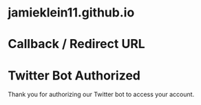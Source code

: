 # jamieklein11.github.io

# Callback / Redirect URL

<!DOCTYPE html>
<html>
  <head>
    <title>Twitter Bot Confirmation</title>
  </head>
  <body>
    <h1>Twitter Bot Authorized</h1>
    <p>Thank you for authorizing our Twitter bot to access your account.</p>
  </body>
</html>
